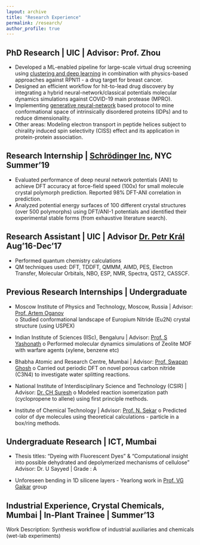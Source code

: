 ```yaml
---
layout: archive
title: "Research Experience"
permalink: /research/
author_profile: true
---
```


## PhD Research | UIC | Advisor: Prof. Zhou <br/>
* Developed a ML-enabled pipeline for large-scale virtual drug screening using [clustering and deep learning](https://github.com/aaayushg/RPN11_inhibitors) in combination with physics-based approaches against RPN11 - a drug target for breast cancer.<br/>
* Designed an efficient workflow for hit-to-lead drug discovery by integrating a hybrid neural-network/classical potentials molecular dynamics simulations against COVID-19 main protease (MPRO).<br/>
* Implementing [generative neural-network](https://github.com/aaayushg/generative_IDPs) based protocol to mine conformational space of intrinsically disordered proteins (IDPs) and to reduce dimensionality.<br/>
* Other areas: Modeling electron transport in peptide helices subject to chirality induced spin selectivity (CISS) effect and its application in protein-protein association.<br/>

## Research Internship | [Schrödinger Inc](https://www.schrodinger.com/), NYC Summer’19
* Evaluated performance of deep neural network potentials (ANI) to achieve DFT accuracy at force-field speed (100x) for small molecule crystal polymorph prediction. Reported 98% DFT-ANI correlation in prediction. <br/>
* Analyzed potential energy surfaces of 100 different crystal structures (over 500 polymorphs) using DFT/ANI-1 potentials and identified their experimental stable forms (from exhaustive literature search).<br/>

## Research Assistant | UIC | Advisor [Dr. Petr Král](http://www2.chem.uic.edu/pkral/Petr.html) Aug’16-Dec’17 <br/>
* Performed quantum chemistry calculations <br/>
* QM techniques used: DFT, TDDFT, QMMM, AIMD, PES, Electron Transfer, Molecular Orbitals, NBO, ESP, NMR, Spectra, QST2, CASSCF.<br/>

## Previous Research Internships | Undergraduate<br/>
* Moscow Institute of Physics and Technology, Moscow, Russia | Advisor: [Prof. Artem Oganov](http://uspex-team.org/en/oganov) <br/>
o Studied conformational landscape of Europium Nitride (Eu2N) crystal structure (using USPEX)<br/>

* Indian Institute of Sciences (IISc), Bengaluru | Advisor: [Prof. S Yashonath](https://iiscprofiles.irins.org/profile/42772)
o Performed molecular dynamics simulations of Zeolite MOF with warfare agents (xylene, benzene etc)

* Bhabha Atomic and Research Centre, Mumbai | Advisor: [Prof. Swapan Ghosh](https://www.cbs.ac.in/people/faculty-swapan-ghosh)
o Carried out periodic DFT on novel porous carbon nitride (C3N4) to investigate water splitting reactions. 

* National Institute of Interdisciplinary Science and Technology (CSIR) | Advisor: [Dr. CH Suresh](http://www.niist.res.in/chsuresh/)
o Modeled reaction isomerization path (cyclopropene to allene) using first principle methods.

* Institute of Chemical Technology | Advisor: [Prof. N. Sekar](http://www.niist.res.in/chsuresh/)
o Predicted color of dye molecules using theoretical calculations - particle in a box/ring methods. 

## Undergraduate Research | ICT, Mumbai
* Thesis titles: “Dyeing with Fluorescent Dyes” & “Computational insight into possible dehydrated and depolymerized mechanisms of cellulose” 
Advisor: Dr. U Sayyed | Grade : A

* Unforeseen bending in 1D silicene layers - Yearlong work in [Prof. VG Gaikar](https://www.ictmumbai.edu.in/emp_profiledetail.aspx?nDeptID=ic) group 

## Industrial Experience, Crystal Chemicals, Mumbai | In-Plant Trainee | Summer’13
Work Description: Synthesis workflow of industrial auxiliaries and chemicals (wet-lab experiments)

